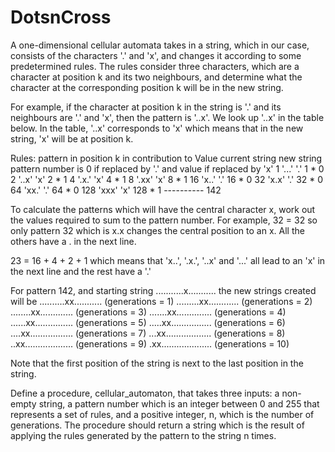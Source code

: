 # DotsnCross

A one-dimensional cellular automata takes in a string, which in our
case, consists of the characters '.' and 'x', and changes it according
to some predetermined rules. The rules consider three characters, which
are a character at position k and its two neighbours, and determine
what the character at the corresponding position k will be in the new
string.

For example, if the character at position k in the string  is '.' and
its neighbours are '.' and 'x', then the pattern is '..x'. We look up
'..x' in the table below. In the table, '..x' corresponds to 'x' which
means that in the new string, 'x' will be at position k.

 Rules:
          pattern in         position k in        contribution to
  Value    current string     new string           pattern number
                                                  is 0 if replaced by '.'
                                                  and value if replaced
                                                  by 'x'
   1       '...'               '.'                        1 * 0
   2       '..x'               'x'                        2 * 1
   4       '.x.'               'x'                        4 * 1
   8       '.xx'               'x'                        8 * 1
  16       'x..'               '.'                       16 * 0
  32       'x.x'               '.'                       32 * 0
  64       'xx.'               '.'                       64 * 0
 128       'xxx'               'x'                      128 * 1
                                                      ----------
                                                           142

 To calculate the patterns which will have the central character x, work
 out the values required to sum to the pattern number. For example,
 32 = 32 so only pattern 32 which is x.x changes the central position to
 an x. All the others have a . in the next line.

 23 = 16 + 4 + 2 + 1 which means that 'x..', '.x.', '..x' and '...' all
 lead to an 'x' in the next line and the rest have a '.'

 For pattern 142, and starting string
 ...........x...........
 the new strings created will be
 ..........xx...........  (generations = 1)
 .........xx............  (generations = 2)
 ........xx.............  (generations = 3)
 .......xx..............  (generations = 4)
 ......xx...............  (generations = 5)
 .....xx................  (generations = 6)
 ....xx.................  (generations = 7)
 ...xx..................  (generations = 8)
 ..xx...................  (generations = 9)
 .xx....................  (generations = 10)

 Note that the first position of the string is next to the last position
 in the string.

 Define a procedure, cellular_automaton, that takes three inputs:
     a non-empty string,
     a pattern number which is an integer between 0 and 255 that
 represents a set of rules, and
     a positive integer, n, which is the number of generations.
 The procedure should return a string which is the result of
 applying the rules generated by the pattern to the string n times.
